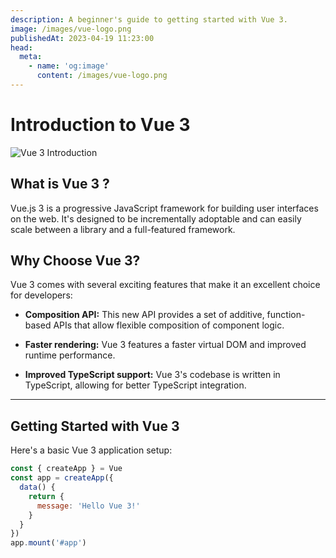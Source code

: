 ```yaml
---
description: A beginner's guide to getting started with Vue 3.
image: /images/vue-logo.png
publishedAt: 2023-04-19 11:23:00
head:
  meta:
    - name: 'og:image'
      content: /images/vue-logo.png
---
```

# Introduction to Vue 3
![Vue 3 Introduction](/images/vue-logo.png)
## What is Vue 3 ?
Vue.js 3 is a progressive JavaScript framework for building user interfaces on the web. It's designed to be incrementally adoptable and can easily scale between a library and a full-featured framework.

## Why Choose Vue 3?
Vue 3 comes with several exciting features that make it an excellent choice for developers:
* **Composition API:** This new API provides a set of additive, function-based APIs that allow flexible composition of component logic.
  
* **Faster rendering:** Vue 3 features a faster virtual DOM and improved runtime performance.
* **Improved TypeScript support:** Vue 3's codebase is written in TypeScript, allowing for better TypeScript integration.
---
## Getting Started with Vue 3
Here's a basic Vue 3 application setup:
```javascript
const { createApp } = Vue
const app = createApp({
  data() {
    return {
      message: 'Hello Vue 3!'
    }
  }
})
app.mount('#app')
```